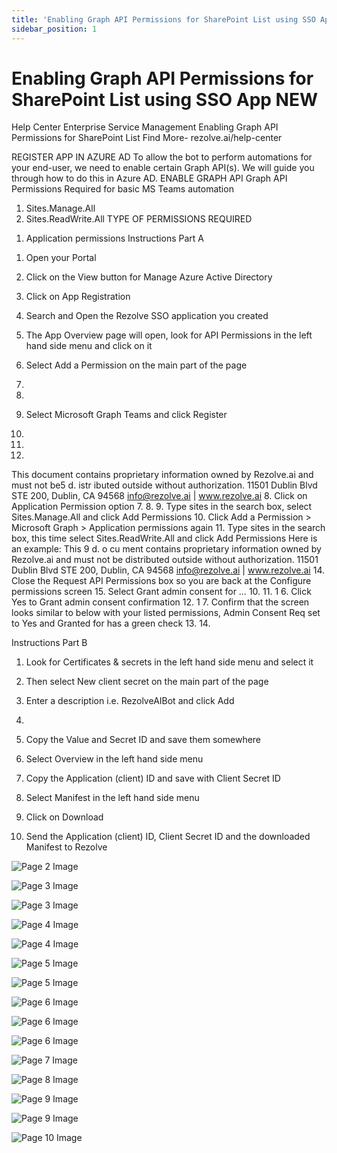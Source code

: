 ```yaml
---
title: 'Enabling Graph API Permissions for SharePoint List using SSO App NEW'
sidebar_position: 1
---
```



# Enabling Graph API Permissions for SharePoint List using SSO App NEW

Help Center
Enterprise Service Management
Enabling Graph API
Permissions
for SharePoint List
Find More- rezolve.ai/help-center

REGISTER APP IN AZURE AD
To allow the bot to perform automations for your end-user, we need to enable certain Graph API(s). We will guide you
through how to do this in Azure AD.
ENABLE GRAPH API
Graph API Permissions Required for basic MS Teams automation
1. Sites.Manage.All
2. Sites.ReadWrite.All
TYPE OF PERMISSIONS REQUIRED
1) Application permissions
Instructions Part A
1. Open your Portal
2. Click on the View button for Manage Azure Active Directory

3. Click on App Registration
4. Search and Open the Rezolve SSO application you created

5. The App Overview page will open, look for API Permissions in the left hand side menu and click on it
6. Select Add a Permission on the main part of the page
1.
2.
7. Select Microsoft Graph
Teams and click Register
3.
5.
6.
This document contains proprietary information owned by Rezolve.ai and must not
be5 d. istr ibuted outside without authorization.
11501 Dublin Blvd STE 200, Dublin, CA 94568 info@rezolve.ai | www.rezolve.ai
8. Click on Application Permission option
7.
8.
9. Type sites in the search box, select Sites.Manage.All and click Add Permissions
10. Click Add a Permission &gt; Microsoft Graph &gt; Application permissions again
11. Type sites in the search box, this time select Sites.ReadWrite.All and click Add Permissions
Here is an example:
This
9 d.
o cu ment contains proprietary information owned by Rezolve.ai and must not
be distributed outside without authorization.
11501 Dublin Blvd STE 200, Dublin, CA 94568 info@rezolve.ai | www.rezolve.ai
14. Close the Request API Permissions box so you are back at the Configure permissions screen
15. Select Grant admin consent for …
10.
11. 1 6. Click Yes to Grant admin consent confirmation
12.
1 7. Confirm that the screen looks similar to below with your listed permissions, Admin Consent Req set to Yes and
Granted for has a green check
13.
14.

Instructions Part B
1. Look for Certificates & secrets in the left hand side menu and select it
2. Then select New client secret on the main part of the page

3. Enter a description i.e. RezolveAIBot and click Add
15.

5. Copy the Value and Secret ID and save them somewhere
6. Select Overview in the left hand side menu
7. Copy the Application (client) ID and save with Client Secret ID
8. Select Manifest in the left hand side menu
9. Click on Download


10. Send the Application (client) ID, Client Secret ID and the downloaded Manifest to Rezolve


![Page 2 Image](/img/reference/Graph%20API%20Guides/images/Enabling-Graph-API-Permissions-for-SharePoint-List-using-SSO-App-NEW_page2_4.png)

![Page 3 Image](/img/reference/Graph%20API%20Guides/images/Enabling-Graph-API-Permissions-for-SharePoint-List-using-SSO-App-NEW_page3_4.png)

![Page 3 Image](/img/reference/Graph%20API%20Guides/images/Enabling-Graph-API-Permissions-for-SharePoint-List-using-SSO-App-NEW_page3_5.png)

![Page 4 Image](/img/reference/Graph%20API%20Guides/images/Enabling-Graph-API-Permissions-for-SharePoint-List-using-SSO-App-NEW_page4_4.png)

![Page 4 Image](/img/reference/Graph%20API%20Guides/images/Enabling-Graph-API-Permissions-for-SharePoint-List-using-SSO-App-NEW_page4_5.png)

![Page 5 Image](/img/reference/Graph%20API%20Guides/images/Enabling-Graph-API-Permissions-for-SharePoint-List-using-SSO-App-NEW_page5_4.png)

![Page 5 Image](/img/reference/Graph%20API%20Guides/images/Enabling-Graph-API-Permissions-for-SharePoint-List-using-SSO-App-NEW_page5_5.png)

![Page 6 Image](/img/reference/Graph%20API%20Guides/images/Enabling-Graph-API-Permissions-for-SharePoint-List-using-SSO-App-NEW_page6_4.png)

![Page 6 Image](/img/reference/Graph%20API%20Guides/images/Enabling-Graph-API-Permissions-for-SharePoint-List-using-SSO-App-NEW_page6_5.png)

![Page 6 Image](/img/reference/Graph%20API%20Guides/images/Enabling-Graph-API-Permissions-for-SharePoint-List-using-SSO-App-NEW_page6_6.png)

![Page 7 Image](/img/reference/Graph%20API%20Guides/images/Enabling-Graph-API-Permissions-for-SharePoint-List-using-SSO-App-NEW_page7_4.png)

![Page 8 Image](/img/reference/Graph%20API%20Guides/images/Enabling-Graph-API-Permissions-for-SharePoint-List-using-SSO-App-NEW_page8_4.png)

![Page 9 Image](/img/reference/Graph%20API%20Guides/images/Enabling-Graph-API-Permissions-for-SharePoint-List-using-SSO-App-NEW_page9_4.png)

![Page 9 Image](/img/reference/Graph%20API%20Guides/images/Enabling-Graph-API-Permissions-for-SharePoint-List-using-SSO-App-NEW_page9_5.png)

![Page 10 Image](/img/reference/Graph%20API%20Guides/images/Enabling-Graph-API-Permissions-for-SharePoint-List-using-SSO-App-NEW_page10_4.png)